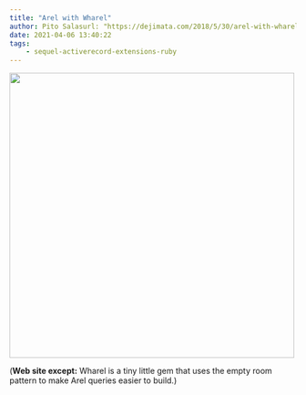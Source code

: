 ```yaml
---
title: "Arel with Wharel"
author: Pito Salasurl: "https://dejimata.com/2018/5/30/arel-with-wharel" cover: "https://rdl.ink/render/https%3A%2F%2Fdejimata.com%2F2018%2F5%2F30%2Farel-with-wharel" 
date: 2021-04-06 13:40:22
tags:
    - sequel-activerecord-extensions-ruby
---
```

<img src=https://rdl.ink/render/https%3A%2F%2Fdejimata.com%2F2018%2F5%2F30%2Farel-with-wharel width="500">



(**Web site except:** Wharel is a tiny little gem that uses the empty room pattern to make Arel queries easier to build.) 
